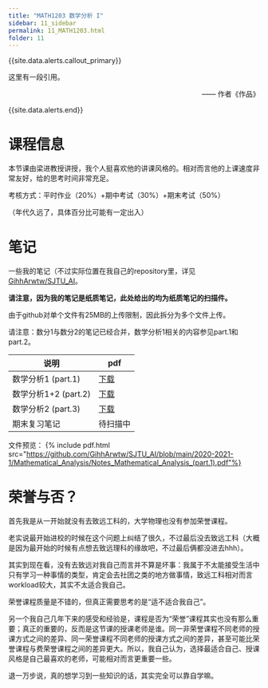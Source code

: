 ```yaml
---
title: "MATH1203 数学分析 I"
sidebar: 11_sidebar
permalink: 11_MATH1203.html
folder: 11
---
```


{{site.data.alerts.callout_primary}}
<p>这里有一段引用。</p>
<p align="right">—— 作者《作品》</p>

{{site.data.alerts.end}}

# 课程信息

本节课由梁进教授讲授，我个人挺喜欢他的讲课风格的。相对而言他的上课速度非常友好，给的思考时间非常充足。

考核方式：平时作业（20%）+期中考试（30%）+期末考试（50%）

（年代久远了，具体百分比可能有一定出入）

# 笔记

一些我的笔记（不过实际位置在我自己的repository里，详见[GihhArwtw/SJTU_AI]([https://github.com/aisjtu/aisjtu.github.io/raw/gh-pages/Resource/11/数学分析/数分复习Tips.note](https://github.com/GihhArwtw/SJTU_AI))。

**请注意，因为我的笔记是纸质笔记，此处给出的均为纸质笔记的扫描件。** 

由于github对单个文件有25MB的上传限制，因此拆分为多个文件上传。

请注意：数分1与数分2的笔记已经合并，数学分析1相关的内容参见part.1和part.2。

| 说明                  | pdf                                           |
| --------------------- | --------------------------------------------- |
| 数学分析1 (part.1) | [下载](https://github.com/GihhArwtw/SJTU_AI/blob/main/2020-2021-1/Mathematical_Analysis/Notes_Mathematical_Analysis_(part.1).pdf) |
| 数学分析1+2 (part.2) | [下载](https://github.com/GihhArwtw/SJTU_AI/blob/main/2020-2021-1/Mathematical_Analysis/Notes_Mathematical_Analysis_(part.2).pdf) |
| 数学分析2 (part.3)  | [下载](https://github.com/GihhArwtw/SJTU_AI/blob/main/2020-2021-1/Mathematical_Analysis/Notes_Mathematical_Analysis_(part.3).pdf) |
| 期末复习笔记   | 待扫描中 |

文件预览：
{% include pdf.html src="https://github.com/GihhArwtw/SJTU_AI/blob/main/2020-2021-1/Mathematical_Analysis/Notes_Mathematical_Analysis_(part.1).pdf"%}

# 荣誉与否？

首先我是从一开始就没有去致远工科的，大学物理也没有参加荣誉课程。

老实说最开始进校的时候在这个问题上纠结了很久，不过最后没去致远工科（大概是因为最开始的时候有点想去致远理科的缘故吧，不过最后俩都没进去hhh）。

其实到现在看，没有去致远对我自己而言并不算是坏事：我属于不太能接受生活中只有学习一种事情的类型，肯定会去社团之类的地方做事情，致远工科相对而言workload较大，其实不太适合我自己。

荣誉课程质量是不错的，但真正需要思考的是“适不适合我自己”。

另一个我自己几年下来的感受和经验是，课程是否为“荣誉”课程其实也没有那么重要；真正的重要的，反而是这节课的授课老师是谁。同一非荣誉课程不同老师的授课方式之间的差异、同一荣誉课程不同老师的授课方式之间的差异，甚至可能比荣誉课程与费荣誉课程之间的差异更大。所以，我自己认为，选择最适合自己、授课风格是自己最喜欢的老师，可能相对而言更重要一些。

退一万步说，真的想学习到一些知识的话，其实完全可以靠自学嘛。

